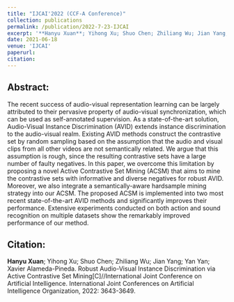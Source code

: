 ```yaml
---
title: "IJCAI'2022 (CCF-A Conference)"
collection: publications
permalink: /publication/2022-7-23-IJCAI
excerpt: '**Hanyu Xuan**; Yihong Xu; Shuo Chen; Zhiliang Wu; Jian Yang; Yan Yan; Xavier Alameda-Pineda. Robust Audio-Visual Instance Discrimination via Active Contrastive Set Mining[C]//International Joint Conference on Artificial Intelligence. International Joint Conferences on Artificial Intelligence Organization, 2022: 3643-3649.'
date: 2021-06-18
venue: 'IJCAI'
paperurl: 
citation: 
---
```

Abstract: 
---
The recent success of audio-visual representation learning can be largely attributed to their pervasive property of audio-visual synchronization, which can be used as self-annotated supervision. As a state-of-the-art solution, Audio-Visual Instance Discrimination (AVID) extends instance discrimination to the audio-visual realm. Existing AVID methods construct the contrastive set by random sampling based on the assumption that the audio and visual clips from all other videos are not semantically related. We argue that this assumption is rough, since the resulting contrastive sets have a large number of faulty negatives. In this paper, we overcome this limitation by proposing a novel Active Contrastive Set Mining (ACSM) that aims to mine the contrastive sets with informative and diverse negatives for robust AVID. Moreover, we also integrate a semantically-aware hardsample mining strategy into our ACSM. The proposed ACSM is implemented into two most recent state-of-the-art AVID methods and significantly improves their performance. Extensive experiments conducted on both action and sound recognition on multiple datasets show the remarkably improved performance of our method.

Citation: 
---
**Hanyu Xuan**; Yihong Xu; Shuo Chen; Zhiliang Wu; Jian Yang; Yan Yan; Xavier Alameda-Pineda. Robust Audio-Visual Instance Discrimination via Active Contrastive Set Mining[C]//International Joint Conference on Artificial Intelligence. International Joint Conferences on Artificial Intelligence Organization, 2022: 3643-3649.
